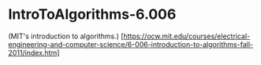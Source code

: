 # IntroToAlgorithms-6.006
(MIT's introduction to algorithms.) [https://ocw.mit.edu/courses/electrical-engineering-and-computer-science/6-006-introduction-to-algorithms-fall-2011/index.htm]
